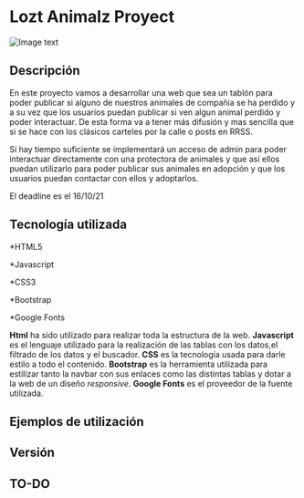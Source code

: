# Lozt Animalz Proyect #

![Image text](https://i.postimg.cc/vBZd80px/Lila.jpg)

## Descripción ##

En este proyecto vamos a desarrollar una web que sea un tablón para poder publicar si alguno de nuestros animales de compañia se ha perdido y a su vez que los usuarios puedan publicar si ven algun animal perdido y poder interactuar. De esta forma va a tener más difusión y mas sencilla que si se hace con los clásicos carteles por la calle o posts en RRSS.

Si hay tiempo suficiente se implementará un acceso de admin para poder interactuar directamente con una protectora de animales y que así ellos puedan utilizarlo para poder publicar sus animales en adopción y que los usuarios puedan contactar con ellos y adoptarlos.

El deadline es el 16/10/21

## Tecnología utilizada ##

*HTML5

*Javascript

*CSS3

*Bootstrap

*Google Fonts

**Html** ha sido utilizado para realizar toda la estructura de la web.
**Javascript** es el lenguaje utilizado para la realización de las tablas con los datos,el filtrado de los datos y el buscador.
**CSS** es la tecnología usada para darle estilo a todo el contenido.
**Bootstrap** es la herramienta utilizada para estilizar tanto la navbar con sus enlaces como las distintas tablas y dotar a la web de un diseño *responsive*.
**Google Fonts** es el proveedor de la fuente utilizada.

## Ejemplos de utilización ##


## Versión ##


## TO-DO ##

